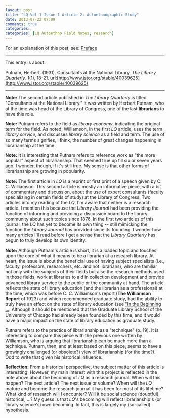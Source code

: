```yaml
---
layout: post
title: "LQ Vol 1 Issue 1 Article 2: Autoethnographic Study"
date: 2013-07-22 07:09
comments: true
categories: 
categories: [LQ Autoethno Field Notes, research]
---
```


For an explanation of this post, see:
[Preface](/blog/2013/08/14/lq-autoethnography-research-journal-preface/)

---

This entry is about:

Putnam, Herbert. (1931). Consultants at the National Library. *The
Library Quarterly, 1*(1), 18-21.
url:[http://www.jstor.org/stable/40039625](http://www.jstor.org/stable/40039625)

---

**Note:** The second article published in *The Library Quarterly*
is titled "Consultants at the National Library." It was written by
Herbert Putnam, who at the time was head of the Library of
Congress, one of the last **librarians** to have this role.

**Note:** Putnam refers to the field as *library economy*,
indicating the original term for the field. As noted, Williamson,
in the first *LQ* article, uses the term *library service*, and
discusses *library science* as a field and term. The use of so
many terms signifies, I think, the number of great changes
happening in librarianship at the time.

**Note:** It is interesting that Putnam refers to reference work
as "the more popular" aspect of librarianship. That seemed true up
till six or seven years ago. I wonder, though, if it's still true.
My sense is that other forms of librarianship are growing in
popularity.

**Note:** The first article in *LQ* is a reprint or first print of
a speech given by C. C. Williamson. This second article is mostly
an informative piece, with a bit of commentary and discussion,
about the use of expert consultants (faculty specializing in
certain fields of study) at the Library of Congress. Two articles
into my reading of the *LQ*, I'm aware that neither is a research
article. I mention this because the *Library Journal* had been
providing the function of informing and providing a discussion
board to the library community about such topics since 1876. In
the first two articles of this journal, the *LQ* has yet to become
its own thing -- still mimicking the function the *Library
Journal* has provided since its founding. I wonder how many
articles I'll read before I get a sense that the *Library
Quarterly* has begun to truly develop its own identity.

**Note:** Although Putnam's article is short, it is a loaded topic
and touches upon the core of what it means to be a librarian at a
research library. At heart, the issue is about the beneficial use
of having subject specialists (i.e., faculty, professors,
researchers, etc. and not librarians), who are familiar not only
with the subjects of their fields but also the research methods
used in those fields, work at libraries to aid in collection
development and provide advanced library service to the public or
the community at hand. The article reflects the state of library
education (and the librarian as a professional) at the time, which
was before C. C. Williamson's report (**The Williamson Report** of
1923) and which recommended graduate study, had the ability to
truly have an effect on the state of library education (see ["In
the Beginning
...](http://www.ala.org/offices/hrdr/librarysupportstaff/history_of_library_support_staff).
Although it should be mentioned that the Graduate Library School
of the University of Chicago had already been founded by this
time, and it would have a major impact on the state of library
education as graduate study.

Putnam refers to the practice of librarianship as a "technique"
(p. 19). It is interesting to compare this piece with the previous
one written by Williamson, who is arguing that librarianship can
be much more than a technique. Putnam, then, and at least based on
this piece, seems to have a growingly challenged (or obsolete?)
view of librarianship (for the time?). Odd to write that given his
historical influence.

**Reflection:** From a historical perspective, the subject matter
of this article is interesting. However, my main interest with
this project is reflected in the note above about the becoming of
*LQ* as a research journal. When will this happen? The next
article? The next issue or volume? When will the *LQ* mature and
become the research journal it has been for most of its lifetime?
What kind of research will I encounter? Will it be social science
(doubtful), historical, ...? My guess is that *LQ*'s becoming will
reflect librarianship's (or library science's) own becoming. In
fact, this is largely my (so-called) hypothesis.
